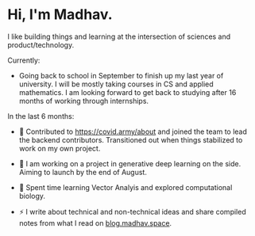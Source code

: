 <!-- ![Header](https://github.com/ms337/ms337/blob/main/assets/img/header.png) -->

<!-- ![Header](https://raw.githubusercontent.com/ms337/ms337/main/assets/header.png) -->

# Hi, I'm Madhav.

I like building things and learning at the intersection of sciences and product/technology.

Currently:

- Going back to school in September to finish up my last year of university. I will be mostly taking courses in CS and applied mathematics. I am looking forward to get back to studying after 16 months of working through internships.


In the last 6 months:

- 👯 Contributed to https://covid.army/about and joined the team to lead the backend contributors. Transitioned out when things stabilized to work on my own project. 
 
- 🔭 I am working on a project in generative deep learning on the side. Aiming to launch by the end of August.

- 🌱 Spent time learning Vector Analyis and explored computational biology.  

- ⚡ I write about technical and non-technical ideas and share compiled notes from what I read on [blog.madhav.space](https://msinghal.dev/).
  <!-- - 👯 I’m looking to collaborate on ... -->
  <!-- - 🤔 I’m looking for help with ... -->
  <!-- - 💬 Ask me about ... -->
  <!-- - 📫 How to reach me: T -->
  <!-- - 😄 Pronouns: ... -->

<!-- ## Tech Stack 🛠

<div>
    <img src="https://img.shields.io/badge/python%20-%2314354C.svg?&style=for-the-badge&logo=python&logoColor=white"/>
     <img src="https://img.shields.io/badge/java-%23ED8B00.svg?&style=for-the-badge&logo=java&logoColor=white"/>
    <img src= https://img.shields.io/badge/c++%20-%2300599C.svg?&style=for-the-badge&logo=c%2B%2B&logoColor=white/>
    <img src="https://img.shields.io/badge/javascript%20-%23323330.svg?&style=for-the-badge&logo=javascript&logoColor=%23F7DF1E"/>

</div>
<div>
    <img src="https://img.shields.io/badge/react%20-%2320232a.svg?&style=for-the-badge&logo=react&logoColor=%2361DAFB"/>
    <img src="https://img.shields.io/badge/redux%20-%23593d88.svg?&style=for-the-badge&logo=redux&logoColor=white"/>
    <img src="https://img.shields.io/badge/node.js%20-%2343853D.svg?&style=for-the-badge&logo=node.js&logoColor=white"/>
    <img src="https://img.shields.io/badge/express.js%20-%23404d59.svg?&style=for-the-badge"/>
    <img src="https://img.shields.io/badge/mysql-%2300f.svg?&style=for-the-badge&logo=mysql&logoColor=white"/>
</div>
<div>
    <img src="https://img.shields.io/badge/material%20ui%20-%230081CB.svg?&style=for-the-badge&logo=material-ui&logoColor=white"/>
    <img src="https://img.shields.io/badge/bootstrap%20-%23563D7C.svg?&style=for-the-badge&logo=bootstrap&logoColor=white"/>
    <img src="https://img.shields.io/badge/adobe%20xd%20-%23FF26BE.svg?&style=for-the-badge&logo=adobe%20xd&logoColor=white"/>
</div>
<div>
<img src="https://img.shields.io/badge/Amazon%20AWS-%23232F3E?logo=amazon-aws&logoColor=white&style=for-the-badge"/>
<img src="https://img.shields.io/badge/git%20-%23F05033.svg?&style=for-the-badge&logo=git&logoColor=white"/>

</div> -->
